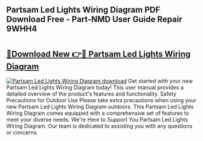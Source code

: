 ## Partsam Led Lights Wiring Diagram PDF Download Free - Part-NMD User Guide Repair 9WHH4

# <h2><a href="http://dfhl3r7.blite.top/?on=Partsam+Led+Lights+Wiring+Diagram">🔗Download New 👉🔴 Partsam Led Lights Wiring Diagram</a></h2>

[![Partsam Led Lights Wiring Diagram download](https://i.imgur.com/lujVjoI.png)](http://dfhl3r7.blite.top/?on=Partsam+Led+Lights+Wiring+Diagram)
Get started with your new Partsam Led Lights Wiring Diagram today! This user manual provides a detailed overview of the product's features and functionality. Safety Precautions for Outdoor Use Please take extra precautions when using your new Partsam Led Lights Wiring Diagram outdoors. This Partsam Led Lights Wiring Diagram comes equipped with a comprehensive set of features to meet your diverse needs. We're Here to Support You Partsam Led Lights Wiring Diagram. Our team is dedicated to assisting you with any questions or concerns.
